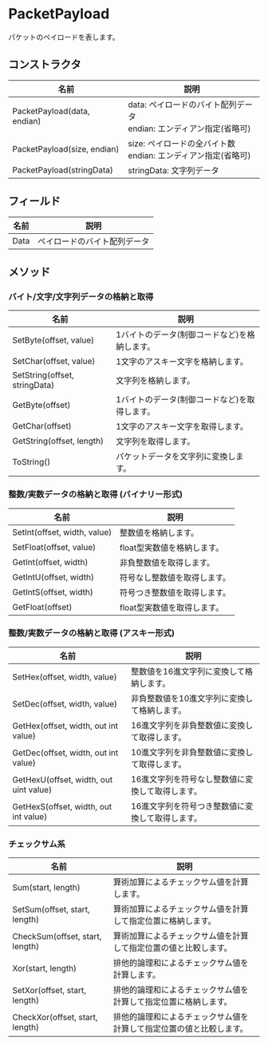 # PacketPayload
パケットのペイロードを表します。  

## コンストラクタ
|  名前  |  説明  |
| ---- | ---- |
| PacketPayload(data, endian) | data: ペイロードのバイト配列データ<br>endian: エンディアン指定(省略可) |
| PacketPayload(size, endian) | size: ペイロードの全バイト数<br>endian: エンディアン指定(省略可)|
| PacketPayload(stringData) | stringData: 文字列データ|

## フィールド
|  名前  |  説明  |
| ---- | ---- |
| Data |  ペイロードのバイト配列データ |

## メソッド

### バイト/文字/文字列データの格納と取得
|  名前  |  説明  |
| ---- | ---- |
| SetByte(offset, value)  |  1バイトのデータ(制御コードなど)を格納します。 |
| SetChar(offset, value)  |  1文字のアスキー文字を格納します。 |
| SetString(offset, stringData)  |  文字列を格納します。 |
| GetByte(offset)  |  1バイトのデータ(制御コードなど)を取得します。 |
| GetChar(offset)  |  1文字のアスキー文字を取得します。 |
| GetString(offset, length)  |  文字列を取得します。 |
| ToString()  |  パケットデータを文字列に変換します。 |

### 整数/実数データの格納と取得 (バイナリー形式)
|  名前  |  説明  |
| ---- | ---- |
| SetInt(offset, width, value)  |  整数値を格納します。 |
| SetFloat(offset, value)  |  float型実数値を格納します。 |
| GetInt(offset, width)  |  非負整数値を取得します。 |
| GetIntU(offset, width)  |  符号なし整数値を取得します。 |
| GetIntS(offset, width)  |  符号つき整数値を取得します。 |
| GetFloat(offset)  |   float型実数値を取得します。 |

### 整数/実数データの格納と取得 (アスキー形式)
|  名前  |  説明  |
| ---- | ---- |
| SetHex(offset, width, value)  |  整数値を16進文字列に変換して格納します。 |
| SetDec(offset, width, value)  |  非負整数値を10進文字列に変換して格納します。 |
| GetHex(offset, width, out int value)  |  16進文字列を非負整数値に変換して取得します。 |
| GetDec(offset, width, out int value)  |  10進文字列を非負整数値に変換して取得します。 |
| GetHexU(offset, width, out uint value)  |  16進文字列を符号なし整数値に変換して取得します。 |
| GetHexS(offset, width, out int value)  |  16進文字列を符号つき整数値に変換して取得します。 |

### チェックサム系
|  名前  |  説明  |
| ---- | ---- |
| Sum(start, length)  |  算術加算によるチェックサム値を計算します。 |
| SetSum(offset, start, length)  |  算術加算によるチェックサム値を計算して指定位置に格納します。 |
| CheckSum(offset, start, length)  |  算術加算によるチェックサム値を計算して指定位置の値と比較します。 |
| Xor(start, length)  |  排他的論理和によるチェックサム値を計算します。 |
| SetXor(offset, start, length)  |  排他的論理和によるチェックサム値を計算して指定位置に格納します。 |
| CheckXor(offset, start, length)  |  排他的論理和によるチェックサム値を計算して指定位置の値と比較します。 |
